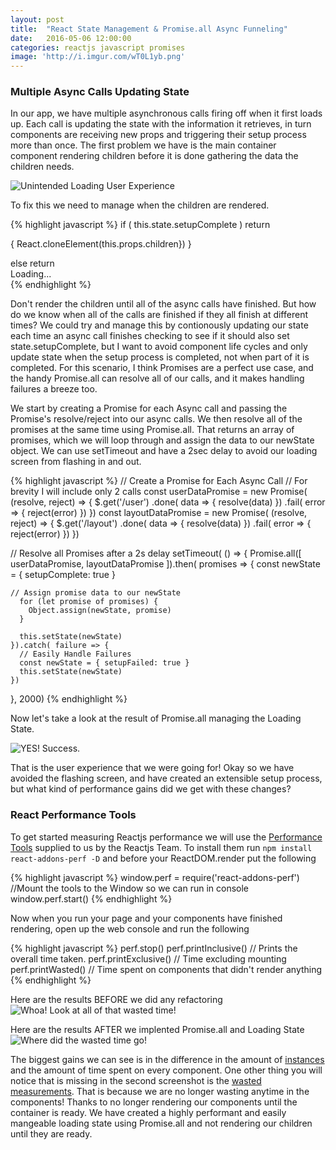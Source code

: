 ```yaml
---
layout: post
title:  "React State Management & Promise.all Async Funneling"
date:   2016-05-06 12:00:00
categories: reactjs javascript promises
image: 'http://i.imgur.com/wT0L1yb.png'
---
```


[flashingScreen]: http://i.imgur.com/EkO9Z4o.gif "Flashing Screen During Loading"
[loadingScreen]: http://i.imgur.com/VpyU55n.gif "Optimized Loading Screen"
[beforePerformance]: http://i.imgur.com/5ZnS8Oo.png "Performance Before Changes"
[afterPerformance]: http://i.imgur.com/aRaYzvI.png "Performance After Changes"

### Multiple Async Calls Updating State

In our app, we have multiple asynchronous calls firing off when it first loads up.  Each call is updating the state with the information it retrieves, in turn components are receiving new props and triggering their setup process more than once.  The first problem we have is the main container component rendering children before it is done gathering the data the children needs.  

![Unintended Loading User Experience][flashingScreen]

To fix this we need to manage when the children are rendered.

{% highlight javascript %}
if ( this.state.setupComplete )
  return <div className='container'>
    { React.cloneElement(this.props.children}) }
  </div>
else
  return <div className='loader'>
    Loading...
  </div>
{% endhighlight %}

 Don't render the children until all of the async calls have finished. But how do we know when all of the calls are finished if they all finish at different times?  We could try and manage this by contionously updating our state each time an async call finishes checking to see if it should also set state.setupComplete, but I want to avoid component life cycles and only update state when the setup process is completed, not when part of it is completed.  For this scenario, I think Promises are a perfect use case, and the handy Promise.all can resolve all of our calls, and it makes handling failures a breeze too.  
 
 We start by creating a Promise for each Async call and passing the Promise's resolve/reject into our async calls.  We then resolve all of the promises at the same time using Promise.all.  That returns an array of promises, which we will loop through and assign the data to our newState object.  We can use setTimeout and have a 2sec delay to avoid our loading screen from flashing in and out.
 
{% highlight javascript %}
// Create a Promise for Each Async Call
// For brevity I will include only 2 calls
const userDataPromise = new Promise( (resolve, reject) => { 
  $.get('/user')
    .done( data => { resolve(data) })
    .fail( error => { reject(error) })
})
const layoutDataPromise = new Promise( (resolve, reject) => { 
  $.get('/layout')
    .done( data => { resolve(data) })
    .fail( error => { reject(error) })
})

// Resolve all Promises after a 2s delay
setTimeout( () => {
  Promise.all([
    userDataPromise,
    layoutDataPromise
  ]).then( promises => {
      const newState = { setupComplete: true }

    // Assign promise data to our newState 
      for (let promise of promises) {
        Object.assign(newState, promise)
      }

      this.setState(newState)
    }).catch( failure => {
      // Easily Handle Failures
      const newState = { setupFailed: true }
      this.setState(newState)
    })
}, 2000)
{% endhighlight %}

Now let's take a look at the result of Promise.all managing the Loading State.

![YES! Success.][loadingScreen]

That is the user experience that we were going for!  Okay so we have avoided the flashing screen, and have created an extensible setup process, but what kind of performance gains did we get with these changes?  

### React Performance Tools
To get started measuring Reactjs performance we will use the [Performance Tools](https://facebook.github.io/react/docs/perf.html) supplied to us by the Reactjs Team.  To install them run `npm install react-addons-perf -D` and before your ReactDOM.render put the following

{% highlight javascript %}
window.perf = require('react-addons-perf') //Mount the tools to the Window so we can run in console
window.perf.start()
{% endhighlight %}

Now when you run your page and your components have finished rendering, open up the web console and run the following

{% highlight javascript %}
perf.stop()
perf.printInclusive() // Prints the overall time taken.
perf.printExclusive() // Time excluding mounting
perf.printWasted()    // Time spent on components that didn't render anything
{% endhighlight %}

Here are the results BEFORE we did any refactoring
![Whoa! Look at all of that wasted time!][beforePerformance]

Here are the results AFTER we implented Promise.all and Loading State
![Where did the wasted time go!][afterPerformance]

The biggest gains we can see is in the difference in the amount of [instances](https://github.com/facebook/react/issues/4911) and the amount of time spent on every component. One other thing you will notice that is missing in the second screenshot is the [wasted measurements](https://facebook.github.io/react/docs/perf.html#perf.printwastedmeasurements).  That is because we are no longer wasting anytime in the components!  Thanks to no longer rendering our components until the container is ready.  We have created a highly performant and easily mangeable loading state using Promise.all and not rendering our children until they are ready.